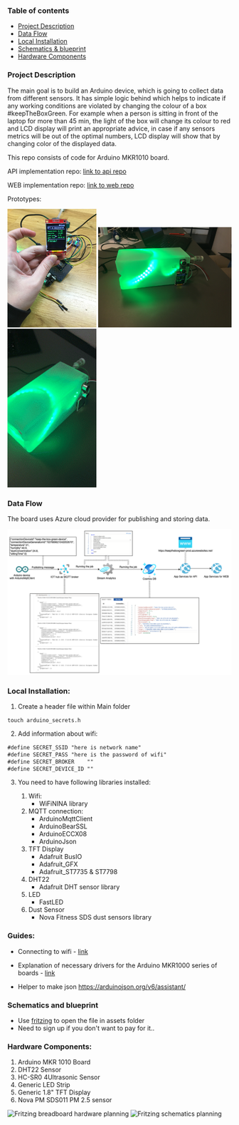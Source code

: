 ### Table of contents

- [Project Description](#project-description)
- [Data Flow](#data-flow)
- [Local Installation](#local-installation)
- [Schematics & blueprint](#schematics-and-blueprint)
- [Hardware Components](#hardware-components)

### Project Description

The main goal is to build an Arduino device, which is going to collect data from different sensors. It has simple logic behind which helps to indicate if any working conditions are violated by changing the colour of a box #keepTheBoxGreen. For example when a person is sitting in front of the laptop for more than 45 min, the light of the box will change its colour to red and LCD display will print an appropriate advice, in case if any sensors metrics will be out of the optimal numbers, LCD display will show that by changing color of the displayed data.

This repo consists of code for Arduino MKR1010 board.

API implementation repo: [link to api repo](https://github.com/some-otter-thing/keepTheBoxGreen-api) 

WEB implementation repo: [link to web repo](https://github.com/some-otter-thing/keepTheBoxGreen-fe) 

Prototypes:
<div display="flex">
  <img src="./assets/lcd.JPG" alt="lcd" width="200"/>
  <img src="./assets/prototype.JPG" alt="prototype" width="300"/>
  <img src="./assets/proto.gif" width="200" />
</div>

### Data Flow
The board uses Azure cloud provider for publishing and storing data.

![data-flow](./assets/data_flow.png)
### Local Installation:

1. Create a header file within Main folder

```
touch arduino_secrets.h
```

2. Add information about wifi:

```
#define SECRET_SSID "here is network name"
#define SECRET_PASS "here is the password of wifi"
#define SECRET_BROKER    ""
#define SECRET_DEVICE_ID ""
```
3. You need to have following libraries installed:

   1. Wifi:
      - WiFiNINA library
   2. MQTT connection:
      - ArduinoMqttClient
      - ArduinoBearSSL
      - ArduinoECCX08
      - ArduinoJson
   3. TFT Display
      - Adafruit BusIO 
      - Adafruit_GFX
      - Adafruit_ST7735 & ST7798
   4. DHT22
      - Adafruit DHT sensor library
   5. LED
      - FastLED
   6. Dust Sensor
      - Nova Fitness SDS dust sensors library
### Guides:

- Connecting to wifi - <a href="https://www.arduino.cc/en/Guide/MKRWiFi1010/connecting-to-wifi-network">link</a>

- Explanation of necessary drivers for the Arduino MKR1000 series of boards - <a href="https://www.arduino.cc/en/Guide/MKR1000">link</a>

- Helper to make json https://arduinojson.org/v6/assistant/

### Schematics and blueprint

- Use [fritzing](https://fritzing.org/) to open the file in assets folder
- Need to sign up if you don't want to pay for it..

### Hardware Components:

1. Arduino MKR 1010 Board
2. DHT22 Sensor
3. HC-SR0 4Ultrasonic Sensor
4. Generic LED Strip
5. Generic 1.8" TFT Display
6. Nova PM SDS011 PM 2.5 sensor

![Fritzing breadboard hardware planning](https://i.imgur.com/iirBkXY.png)
![Fritzing schematics planning](https://i.imgur.com/qySSMSN.png)


